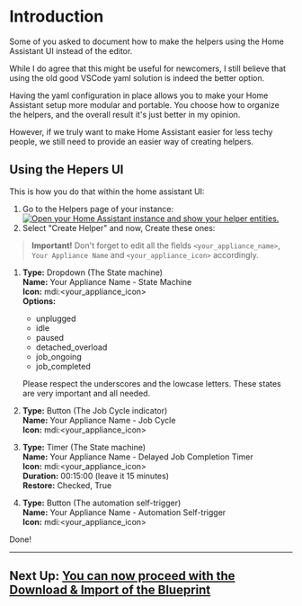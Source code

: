 # Introduction
Some of you asked to document how to make the helpers using the Home Assistant UI instead of the editor.

While I do agree that this might be useful for newcomers, I still believe that using the old good VSCode yaml solution is indeed the better option. 

Having the yaml configuration in place allows you to make your Home Assistant setup more modular and portable. You choose how to organize the helpers, and the overall result it's just better in my opinion. 

However, if we truly want to make Home Assistant easier for less techy people, we still need to provide an easier way of creating helpers. 

## Using the Hepers UI

This is how you do that within the home assistant UI:

1. Go to the Helpers page of your instance: [![Open your Home Assistant instance and show your helper entities.](https://my.home-assistant.io/badges/helpers.svg)](https://my.home-assistant.io/redirect/helpers/)
2. Select "Create Helper" and now, Create these ones:

>**Important!** Don't forget to edit all the fields `<your_appliance_name>`, `Your Appliance Name` and `<your_appliance_icon>` accordingly.

   1. **Type:** Dropdown (The State machine)<br>
      **Name:** Your Appliance Name - State Machine<br>
      **Icon:** mdi:<your_appliance_icon><br>
      **Options:**        
        - unplugged<br>
        - idle<br>
        - paused<br>
        - detached_overload<br>
        - job_ongoing<br>
        - job_completed<br>
  
        Please respect the underscores and the lowcase letters. These states are very important and all needed.

   2. **Type:** Button (The Job Cycle indicator)<br>
      **Name:** Your Appliance Name - Job Cycle<br>
      **Icon:** mdi:<your_appliance_icon><br>


   3. **Type:** Timer (The State machine)<br>
      **Name:** Your Appliance Name - Delayed Job Completion Timer<br>
      **Icon:** mdi:<your_appliance_icon><br>
      **Duration:** 00:15:00 (leave it 15 minutes)<br>
      **Restore:** Checked, True

   4. **Type:** Button (The automation self-trigger)<br>
      **Name:** Your Appliance Name - Automation Self-trigger<br>
      **Icon:** mdi:<your_appliance_icon><br>


Done!

---

## Next Up: [You can now proceed with the Download & Import of the Blueprint](#-download--import)